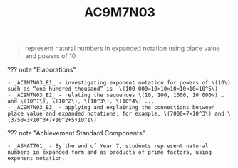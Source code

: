 ﻿---
backlinks:
- title: Learning Areas
  url: /memex/sense/Teaching/Curriculum/v9/v9-learning-areas.html
tags: australian-curriculum
title: AC9M7N03
type: note
---
> represent natural numbers in expanded notation using place value and powers of 10

??? note "Elaborations"

	- _AC9M7N03_E1_ - investigating exponent notation for powers of \(10\) such as “one hundred thousand” is  \(100 000=10×10×10×10×10=10^5\)
	- _AC9M7N03_E2_ - relating the sequences \(10, 100, 1000, 10 000\) … and \(10^1\), \(10^2\), \(10^3\), \(10^4\) ...
	- _AC9M7N03_E3_ - applying and explaining the connections between place value and expanded notations; for example, \(7000=7×10^3\) and \(3750=3×10^3+7×10^2+5×10^1\)
??? note "Achievement Standard Components"

	- _ASMAT701_ - By the end of Year 7, students represent natural numbers in expanded form and as products of prime factors, using exponent notation.